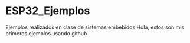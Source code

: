 # ESP32_Ejemplos
Ejemplos realizados en clase de sistemas embebidos
Hola, estos son mis primeros ejemplos usando github
